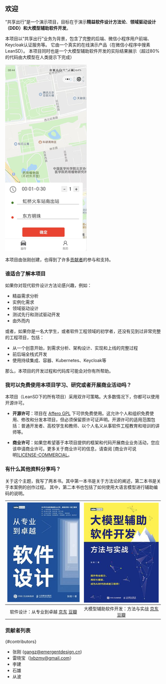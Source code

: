 ## 欢迎

“共享出行”是一个演示项目，目标在于演示**精益软件设计方法论**、**领域驱动设计（DDD）**和**大模型辅助软件开发**。

本项目以“共享出行”业务为背景，包含了完整的后端、微信小程序用户前端、Keycloak认证服务等。
它由一个真实的在线演示产品（在微信小程序中搜素LeanSD）。
本项目同时也是一个大模型辅助软件开发的实际结果展示（超过80%的代码由大模型在人类提示下完成）

![小程序截图](./img/snapshot.png)

本项目由张刚创建，也得到了许多[贡献者](#contributors)的参与和支持。

### 谁适合了解本项目

如果你对现代软件设计方法论感兴趣，例如：

* 精益需求分析
* 实例化需求
* 领域驱动设计
* 测试先行和测试驱动开发
* 由外而内

或者，如果你是一名大学生，或者软件工程领域的初学者，还没有见到过非常完整的工程项目，包括：

* 从一个创意开始，到需求分析、架构设计、实现和上线的完整过程
* 前后端全栈式开发
* 使用持续集成、容器、Kubernetes、Keycloak等

那么，本项目的开发过程和代码库可能会对你有所帮助。

### 我可以免费使用本项目学习、研究或者开展商业活动吗？

本项目（LeanSD下的所有项目）采用双许可策略。大多数情况下，你都可以使用开源许可。

- **开源许可**：项目在 [Affero GPL](https://www.gnu.org/licenses/agpl-3.0.en.html) 下可供免费使用。这允许个人和组织免费使用、修改和分发本项目，但必须保留原许可证声明。开源许可的适用范围包括：普通开发者、高校学生和教师、以个人名义从事软件工程教育和培训的讲师等。

- **商业许可**：如果您希望基于本项目提供的框架和代码开展商业业务活动，您应该申请商业许可。更多关于商业许可的信息，请查阅 [商业许可说明][LICENSE-COMMERCIAL](https://gitee.com/leansd/overall/blob/main/LICENSE-COMMERCIAL.md)。

### 有什么其他资料分享吗？

关于这个主题，我写了两本书。其中第一本书是关于方法论的阐述，第二本书是关于本案例的创作过程。
其中，第二本书也包括了如何使用大语言模型进行辅助编码的说明。

| ![](./img/leansdbook.png)        | ![](./img/llmbook.png)        |
|:----------------------:|:----------------------:|
|         软件设计：从专业到卓越 [京东](https://item.jd.com/13239249.html) [豆瓣](https://book.douban.com/subject/35966115/)       |         大模型辅助软件开发：方法与实战 [京东](https://item.jd.com/14255955.html) [豆瓣](https://book.douban.com/subject/37010014/)       |


### 贡献者列表
{#contributors}
* 张刚  (gangz@emergentdesign.cn)
* 雷晓宝（lxbzmy@gmail.com）
* 李建 
* 石雄
* 从波
